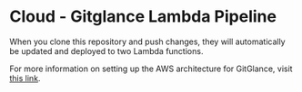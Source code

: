 # Cloud - Gitglance Lambda Pipeline

When you clone this repository and push changes, they will automatically be updated and deployed to two Lambda functions.

For more information on setting up the AWS architecture for GitGlance, visit [this link](https://github.com/tanishabisht/Cloud-Gitglance).